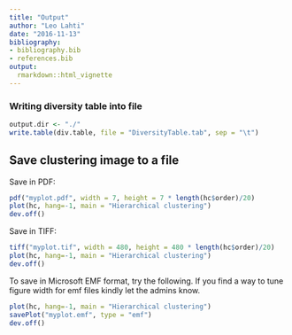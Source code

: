 ```yaml
---
title: "Output"
author: "Leo Lahti"
date: "2016-11-13"
bibliography: 
- bibliography.bib
- references.bib
output: 
  rmarkdown::html_vignette
---
```

<!--
  %\VignetteEngine{knitr::rmarkdown}
  %\VignetteIndexEntry{microbiome tutorial - output}
  %\usepackage[utf8]{inputenc}
  %\VignetteEncoding{UTF-8}  
-->


### Writing diversity table into file


```r
output.dir <- "./"
write.table(div.table, file = "DiversityTable.tab", sep = "\t")
```

## Save clustering image to a file

Save in PDF:


```r
pdf("myplot.pdf", width = 7, height = 7 * length(hc$order)/20)
plot(hc, hang=-1, main = "Hierarchical clustering")
dev.off()
```

Save in TIFF:


```r
tiff("myplot.tif", width = 480, height = 480 * length(hc$order)/20)
plot(hc, hang=-1, main = "Hierarchical clustering")
dev.off()
```

To save in Microsoft EMF format, try the following. If you find a
way to tune figure width for emf files kindly let the admins know.


```r
plot(hc, hang=-1, main = "Hierarchical clustering")
savePlot("myplot.emf", type = "emf")
dev.off()
```

